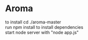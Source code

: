# Aroma
to install cd ./aroma-master</br>
run npm install to install dependencies</br>
start node server with "node app.js"
